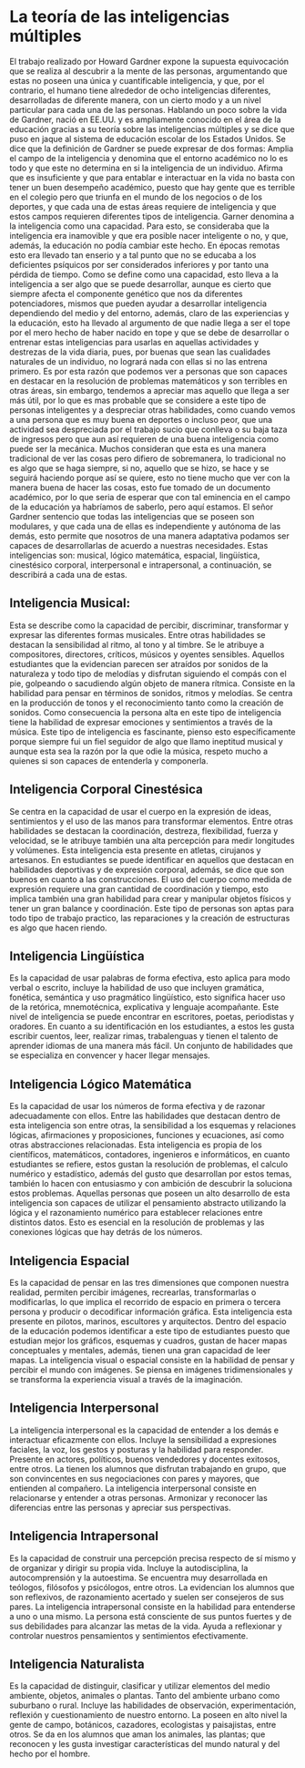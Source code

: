 # La teoría de las inteligencias múltiples
El trabajo realizado por Howard Gardner expone la supuesta equivocación que se realiza al descubrir a la mente de las personas, argumentando que estas no poseen una única y cuantificable inteligencia, y que, por el contrario, el humano tiene alrededor de ocho inteligencias diferentes, desarrolladas de diferente manera, con un cierto modo y a un nivel particular para cada una de las personas.
Hablando un poco sobre la vida de Gardner, nació en EE.UU. y es ampliamente conocido en el área de la educación gracias a su teoría sobre las inteligencias múltiples y se dice que puso en jaque al sistema de educación escolar de los Estados Unidos.
Se dice que la definición de Gardner se puede expresar de dos formas:
Amplia el campo de la inteligencia y denomina que el entorno académico no lo es todo y que este no determina en si la inteligencia de un individuo. Afirma que es insuficiente y que para entablar e interactuar en la vida no basta con tener un buen desempeño académico, puesto que hay gente que es terrible en el colegio pero que triunfa en el mundo de los negocios o de los deportes, y que cada una de estas áreas requiere de inteligencia y que estos campos requieren diferentes tipos de inteligencia.
Garner denomina a la inteligencia como una capacidad. Para esto, se consideraba que la inteligencia era inamovible y que era posible nacer inteligente o no, y que, además, la educación no podía cambiar este hecho. En épocas remotas esto era llevado tan enserio y a tal punto que no se educaba a los deficientes psíquicos por ser considerados inferiores y por tanto una pérdida de tiempo.
Como se define como una capacidad, esto lleva a la inteligencia a ser algo que se puede desarrollar, aunque es cierto que siempre afecta el componente genético que nos da diferentes potenciadores, mismos que pueden ayudar a desarrollar inteligencia dependiendo del medio y del entorno, además, claro de las experiencias y la educación, esto ha llevado al argumento de que nadie llega a ser el tope por el mero hecho de haber nacido en tope y que se debe de desarrollar o entrenar estas inteligencias para usarlas en aquellas actividades y destrezas de la vida diaria, pues, por buenas que sean las cualidades naturales de un individuo, no logrará nada con ellas si no las entrena primero.
Es por esta razón que podemos ver a personas que son capaces en destacar en la resolución de problemas matemáticos y son terribles en otras áreas, sin embargo, tendemos a apreciar mas aquello que llega a ser más útil, por lo que es mas probable que se considere a este tipo de personas inteligentes y a despreciar otras habilidades, como cuando vemos a una persona que es muy buena en deportes o incluso peor, que una actividad sea despreciada por el trabajo sucio que conlleva o su baja taza de ingresos pero que aun así requieren de una buena inteligencia como puede ser la mecánica. Muchos consideran que esta es una manera tradicional de ver las cosas pero difiero de sobremanera, lo tradicional no es algo que se haga siempre, si no, aquello que se hizo, se hace y se seguirá haciendo porque así se quiere, esto no tiene mucho que ver con la manera buena de hacer las cosas, esto fue tomado de un documento académico, por lo que seria de esperar que con tal eminencia en el campo de la educación ya habríamos de saberlo, pero aquí estamos.
El señor Gardner sentencio que todas las inteligencias que se poseen son modulares, y que cada una de ellas es independiente y autónoma de las demás, esto permite que nosotros de una manera adaptativa podamos ser capaces de desarrollarlas de acuerdo a nuestras necesidades. Estas inteligencias son: musical, lógico matemática, espacial, lingüística, cinestésico corporal, interpersonal e intrapersonal, a continuación, se describirá a cada una de estas.
## Inteligencia Musical: 
Esta se describe como la capacidad de percibir, discriminar, transformar y expresar las diferentes formas musicales. Entre otras habilidades se destacan la sensibilidad al ritmo, al tono y al timbre. Se le atribuye a compositores, directores, críticos, músicos y oyentes sensibles. Aquellos estudiantes que la evidencian parecen ser atraídos por sonidos de la naturaleza y todo tipo de melodías y disfrutan siguiendo el compás con el pie, golpeando o sacudiendo algún objeto de manera rítmica.
Consiste en la habilidad para pensar en términos de sonidos, ritmos y melodías. Se centra en la producción de tonos y el reconocimiento tanto como la creación de sonidos. Como consecuencia la persona alta en este tipo de inteligencia tiene la habilidad de expresar emociones y sentimientos a través de la música.
Este tipo de inteligencia es fascinante, pienso esto específicamente porque siempre fui un fiel seguidor de algo que llamo ineptitud musical y aunque esta sea la razón por la que odie la música, respeto mucho a quienes si son capaces de entenderla y componerla.
## Inteligencia Corporal Cinestésica
Se centra en la capacidad de usar el cuerpo en la expresión de ideas, sentimientos y el uso de las manos para transformar elementos. Entre otras habilidades se destacan la coordinación, destreza, flexibilidad, fuerza y velocidad, se le atribuye también una alta percepción para medir longitudes y volúmenes. Esta inteligencia esta presente en atletas, cirujanos y artesanos. En estudiantes se puede identificar en aquellos que destacan en habilidades deportivas y de expresión corporal, además, se dice que son buenos en cuanto a las construcciones.
El uso del cuerpo como medida de expresión requiere una gran cantidad de coordinación y tiempo, esto implica también una gran habilidad para crear y manipular objetos físicos y tener un gran balance y coordinación.
Este tipo de personas son aptas para todo tipo de trabajo practico, las reparaciones y la creación de estructuras es algo que hacen riendo.
## Inteligencia Lingüística
Es la capacidad de usar palabras de forma efectiva, esto aplica para modo verbal o escrito, incluye la habilidad de uso que incluyen gramática, fonética, semántica y uso pragmático lingüístico, esto significa hacer uso de la retórica, mnemotécnica, explicativa y lenguaje acompañante. Este nivel de inteligencia se puede encontrar en escritores, poetas, periodistas y oradores.
En cuanto a su identificación en los estudiantes, a estos les gusta escribir cuentos, leer, realizar rimas, trabalenguas y tienen el talento de aprender idiomas de una manera más fácil.
Un conjunto de habilidades que se especializa en convencer y hacer llegar mensajes.
## Inteligencia Lógico Matemática
Es la capacidad de usar los números de forma efectiva y de razonar adecuadamente con ellos. Entre las habilidades que destacan dentro de esta inteligencia son entre otras, la sensibilidad a los esquemas y relaciones lógicas, afirmaciones y proposiciones, funciones y ecuaciones, así como otras abstracciones relacionadas.
Esta inteligencia es propia de los científicos, matemáticos, contadores, ingenieros e informáticos, en cuanto estudiantes se refiere, estos gustan la resolución de problemas, el calculo numérico y estadístico, además del gusto que desarrollan por estos temas, también lo hacen con entusiasmo y con ambición de descubrir la soluciona estos problemas.
Aquellas personas que poseen un alto desarrollo de esta inteligencia son capaces de utilizar el pensamiento abstracto utilizando la lógica y el razonamiento numérico para establecer relaciones entre distintos datos. Esto es esencial en la resolución de problemas y las conexiones lógicas que hay detrás de los números.
## Inteligencia Espacial
Es la capacidad de pensar en las tres dimensiones que componen nuestra realidad, permiten percibir imágenes, recrearlas, transformarlas o modificarlas, lo que implica el recorrido de espacio en primera o tercera persona y producir o decodificar información gráfica. Esta inteligencia esta presente en pilotos, marinos, escultores y arquitectos. Dentro del espacio de la educación podemos identificar a este tipo de estudiantes puesto que estudian mejor los gráficos, esquemas y cuadros, gustan de hacer mapas conceptuales y mentales, además, tienen una gran capacidad de leer mapas.
La inteligencia visual o espacial consiste en la habilidad de pensar y percibir el mundo con imágenes. Se piensa en imágenes tridimensionales y se transforma la experiencia visual a través de la imaginación. 
## Inteligencia Interpersonal
La inteligencia interpersonal es la capacidad de entender a los demás e interactuar eficazmente con ellos. Incluye la sensibilidad a expresiones faciales, la voz, los gestos y posturas y la habilidad para responder. Presente en actores, políticos, buenos vendedores y docentes exitosos, entre otros. La tienen los alumnos que disfrutan trabajando en grupo, que son convincentes en sus negociaciones con pares y mayores, que entienden al compañero.
La inteligencia interpersonal consiste en relacionarse y entender a otras personas. Armonizar y reconocer las diferencias entre las personas y apreciar sus perspectivas.
## Inteligencia Intrapersonal
Es la capacidad de construir una percepción precisa respecto de sí mismo y de organizar y dirigir su propia vida. Incluye la autodisciplina, la autocomprensión y la autoestima. Se encuentra muy desarrollada en teólogos, filósofos y psicólogos, entre otros. La evidencian los alumnos que son reflexivos, de razonamiento acertado y suelen ser consejeros de sus pares.
La inteligencia intrapersonal consiste en la habilidad para entenderse a uno o una mismo. La persona está consciente de sus puntos fuertes y de sus debilidades para alcanzar las metas de la vida. Ayuda a reflexionar y controlar nuestros pensamientos y sentimientos efectivamente.
## Inteligencia Naturalista
Es la capacidad de distinguir, clasificar y utilizar elementos del medio ambiente, objetos, animales o plantas. Tanto del ambiente urbano como suburbano o rural. Incluye las habilidades de observación, experimentación, reflexión y cuestionamiento de nuestro entorno. 
La poseen en alto nivel la gente de campo, botánicos, cazadores, ecologistas y paisajistas, entre otros. Se da en los alumnos que aman los animales, las plantas; que reconocen y les gusta investigar características del mundo natural y del hecho por el hombre.
